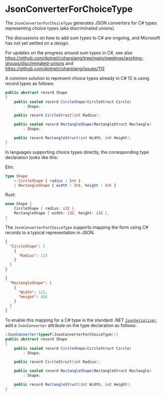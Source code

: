 # JsonConverterForChoiceType

The `JsonConverterForChoiceType` generates JSON converters for C# types representing choice types (aka discriminated unions).

The discussions on how to add sum types to C# are ongoing, and Microsoft has not yet settled on a design.

For updates on the progress around sum types in C#, see also  <https://github.com/dotnet/csharplang/tree/main/meetings/working-groups/discriminated-unions> and <https://github.com/dotnet/csharplang/issues/113>

A common solution to represent choice types already in C# 12 is using record types as follows:

```csharp
public abstract record Shape
{
    public sealed record CircleShape(CircleStruct Circle)
        : Shape;

    public record CircleStruct(int Radius);

    public sealed record RectangleShape(RectangleStruct Rectangle)
        : Shape;

    public record RectangleStruct(int Width, int Height);
}
```

In languages supporting choice types directly, the corresponding type declaration looks like this:

Elm:

```elm
type Shape
    = CircleShape { radius : Int }
    | RectangleShape { width : Int, height : Int }
```

Rust:

```rust
enum Shape {
    CircleShape { radius: i32 },
    RectangleShape { width: i32, height: i32 },
}
```

The `JsonConverterForChoiceType` supports mapping the form using C# records to a typical representation in JSON.

```json
{
  "CircleShape": [
    {
      "Radius": 123
    }
  ]
}
```

```json
{
  "RectangleShape": [
    {
      "Width": 123,
      "Height": 456
    }
  ]
}
```

To enable this mapping for a C# type in the standard .NET [`JsonSerializer`](https://learn.microsoft.com/en-us/dotnet/api/system.text.json.jsonserializer?view=net-8.0), add a `JsonConverter` attribute on the type declaration as follows:

```csharp
[JsonConverter(typeof(JsonConverterForChoiceType))]
public abstract record Shape
{
    public sealed record CircleShape(CircleStruct Circle)
        : Shape;

    public record CircleStruct(int Radius);

    public sealed record RectangleShape(RectangleStruct Rectangle)
        : Shape;

    public record RectangleStruct(int Width, int Height);
}
```

